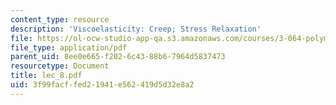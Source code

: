 ```yaml
---
content_type: resource
description: 'Viscoelasticity: Creep; Stress Relaxation'
file: https://ol-ocw-studio-app-qa.s3.amazonaws.com/courses/3-064-polymer-engineering-fall-2003/3f99facffed21941e562419d5d32e8a2_lec_8.pdf
file_type: application/pdf
parent_uid: 8ee0e665-f202-6c43-88b6-7964d5837473
resourcetype: Document
title: lec_8.pdf
uid: 3f99facf-fed2-1941-e562-419d5d32e8a2
---
```

